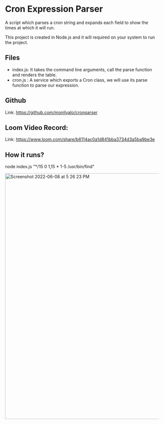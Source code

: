 
# Cron Expression Parser

A script which parses a cron string and expands each field
to show the times at which it will run.

This project is created in Node.js and it will required on your system to run the project.
## Files

- index.js: It takes the command line arguments, call the parse function and renders the table.
- cron.js : A service which exports a Cron class, we will use its parse function to parse our expression.

## Github

Link: https://github.com/monilyalo/cronparser

## Loom Video Record:

Link: https://www.loom.com/share/b6114ac0a1d841bba3734d3a5ba9be3e
## How it runs?

node index.js "*/15 0 1,15 * 1-5 /usr/bin/find"


<img width="804" alt="Screenshot 2022-06-08 at 5 26 23 PM" src="https://user-images.githubusercontent.com/60131759/172610451-8c53bd2d-63e9-409e-b8df-c02202c67fc9.png">
